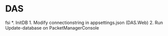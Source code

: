 # DAS
fsi
*. InitDB
	1. Modify connectionstring in appsettings.json (DAS.Web)
	2. Run Update-database on PacketManagerConsole
